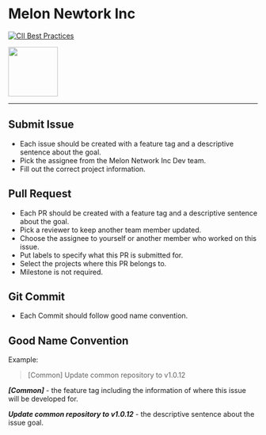 # Melon Newtork Inc

[![CII Best Practices](https://bestpractices.coreinfrastructure.org/projects/569/badge)](https://bestpractices.coreinfrastructure.org/projects/569)

<img src="https://avatars.githubusercontent.com/u/104064333?s=400&u=fe08053ed0a72719e2ea4bb0229766ef9b4fdfee&v=4" width="100">

----

## Submit Issue

- Each issue should be created with a feature tag and a descriptive sentence about the goal.
- Pick the assignee from the Melon Network Inc Dev team.
- Fill out the correct project information.

## Pull Request

- Each PR should be created with a feature tag and a descriptive sentence about the goal.
- Pick a reviewer to keep another team member updated.
- Choose the assignee to yourself or another member who worked on this issue.
- Put labels to specify what this PR is submitted for.
- Select the projects where this PR belongs to.
- Milestone is not required.

## Git Commit

- Each Commit should follow good name convention.

## Good Name Convention

Example:
> [Common] Update common repository to v1.0.12

***[Common]*** - the feature tag including the information of where this issue will be developed for.

***Update common repository to v1.0.12*** - the descriptive sentence about the issue goal.

